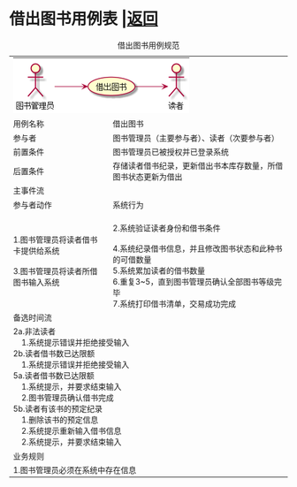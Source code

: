 # 借出图书用例表 |[返回](./README.md)

<table>
<caption>借出图书用例规范</caption>
<tr>
    <td colspan="2"><img src="./借出图书.png"></td>
</tr>
<tr>
    <td>用例名称</td><td>借出图书</td>
</tr>
<tr>
    <td>参与者</td><td>图书管理员（主要参与者）、读者（次要参与者）</td>
</tr>
<tr>
    <td>前置条件</td><td>图书管理员已被授权并已登录系统</td>
</tr>
<tr>
    <td>后置条件</td><td>存储读者借书纪录，更新借出书本库存数量，所借图书状态更新为借出</td>
</tr>
<tr>
    <td colspan="2">主事件流</td>
</tr>
<tr>
    <td>参与者动作</td>
    <td>系统行为</td>
</tr>
<tr>
    <td>
        1.图书管理员将读者借书卡提供给系统<br><br>
        3.图书管理员将读者所借图书输入系统
    </td>
    <td><br>
        2.系统验证读者身份和借书条件<br><br>
        4.系统纪录借书信息，并且修改图书状态和此种书的可借数量<br>
        5.系统累加读者的借书数量<br>
        6.重复3~5，直到图书管理员确认全部图书等级完毕<br>
        7.系统打印借书清单，交易成功完成
    </td>
</tr>
<tr>
    <td colspan="2">备选时间流</td>
</tr>
<tr>
<td colspan="2">
    2a.非法读者<br>
    &nbsp;&nbsp;&nbsp;&nbsp;1.系统提示错误并拒绝接受输入<br>
    2b.读者借书数已达限额<br>
    &nbsp;&nbsp;&nbsp;&nbsp;1.系统提示错误并拒绝接受输入<br>
    5a.读者借书数已达限额<br>
        &nbsp;&nbsp;&nbsp;&nbsp;1.系统提示，并要求结束输入<br>
        &nbsp;&nbsp;&nbsp;&nbsp;2.图书管理员确认借书完成<br>
    5b.读者有该书的预定纪录<br>
            &nbsp;&nbsp;&nbsp;&nbsp;1.删除该书的预定信息<br>
            &nbsp;&nbsp;&nbsp;&nbsp;2.系统提示重新输入借书信息<br>
            &nbsp;&nbsp;&nbsp;&nbsp;2.系统提示，并要求结束输入<br>
</td>
</tr>
<tr>
    <td colspan="2">业务规则</td>
</tr>
<tr>
    <td colspan="2">
        1.图书管理员必须在系统中存在信息
    </td>
</tr>
</table>